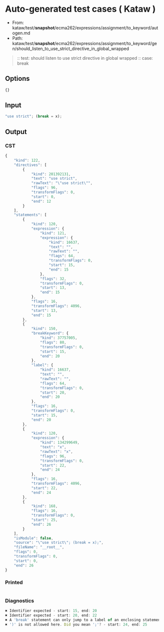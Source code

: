 # Auto-generated test cases ( Kataw )
- From: kataw/test/__snapshot__/ecma262/expressions/assignment/to_keyword/autogen.md
- Path: kataw/test/__snapshot__/ecma262/expressions/assignment/to_keyword/gen/should_listen_to_use_strict_directive_in_global_wrapped
> :: test: should listen to use strict directive in global wrapped
> :: case: break
## Options

`````js
{}
`````
## Input

`````js
"use strict"; (break = x);
`````
## Output

### CST

```javascript
{
    "kind": 122,
    "directives": [
        {
            "kind": 201392131,
            "text": "use strict",
            "rawText": "\"use strict\"",
            "flags": 96,
            "transformFlags": 0,
            "start": 0,
            "end": 12
        }
    ],
    "statements": [
        {
            "kind": 120,
            "expression": {
                "kind": 121,
                "expression": {
                    "kind": 16637,
                    "text": "",
                    "rawText": "",
                    "flags": 64,
                    "transformFlags": 0,
                    "start": 15,
                    "end": 15
                },
                "flags": 32,
                "transformFlags": 0,
                "start": 13,
                "end": 15
            },
            "flags": 16,
            "transformFlags": 4096,
            "start": 13,
            "end": 15
        },
        {
            "kind": 150,
            "breakKeyword": {
                "kind": 37757005,
                "flags": 80,
                "transformFlags": 0,
                "start": 15,
                "end": 20
            },
            "label": {
                "kind": 16637,
                "text": "",
                "rawText": "",
                "flags": 64,
                "transformFlags": 0,
                "start": 20,
                "end": 20
            },
            "flags": 16,
            "transformFlags": 0,
            "start": 15,
            "end": 20
        },
        {
            "kind": 120,
            "expression": {
                "kind": 134299649,
                "text": "x",
                "rawText": "x",
                "flags": 96,
                "transformFlags": 0,
                "start": 22,
                "end": 24
            },
            "flags": 16,
            "transformFlags": 4096,
            "start": 22,
            "end": 24
        },
        {
            "kind": 168,
            "flags": 16,
            "transformFlags": 0,
            "start": 25,
            "end": 26
        }
    ],
    "isModule": false,
    "source": "\"use strict\"; (break = x);",
    "fileName": "__root__",
    "flags": 0,
    "transformFlags": 0,
    "start": 0,
    "end": 26
}
```

### Printed

```javascript

```

### Diagnostics

```javascript
✖ Identifier expected - start: 15, end: 20
✖ Identifier expected - start: 20, end: 22
✖ A 'break' statement can only jump to a label of an enclosing statement - start: 20, end: 22
✖ ')' is not allowed here. Did you mean ';'? - start: 24, end: 25

```

